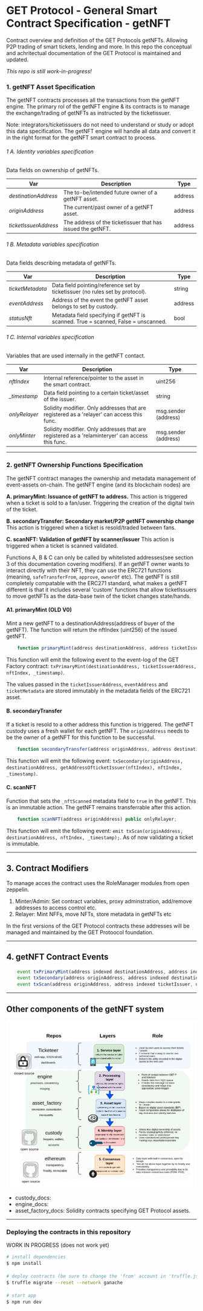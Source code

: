 # GET Protocol - General Smart Contract Specification - getNFT
Contract overview and definition of the GET Protocols getNFTs. Allowing P2P trading of smart tickets, lending and more. In this repo the conceptual and achritectual documentation of the GET Protocol is maintained and updated.

*This repo is still work-in-progress!*




### 1. getNFT Asset Specification
The getNFT contracts processes all the transactions from the getNFT engine. The primary rol of the getNFT engine & its contracts is to manage the exchange/trading of getNFTs as instructed by the ticketissuer. 

Note: integrators/ticketissuers do not need to understand or study or adopt this data specification. The getNFT engine will handle all data and convert it in the right format for the getNFT smart contract to process. 

###### 1 A. Identity variables specification 
Data fields on ownership of getNFTs. 

| Var | Description | Type  |
| ------ | ------ | ------ |
| *destinationAddress* | The to-be/intended future owner of a getNFT asset. | address |
| *originAddress*   | The current/past owner of a getNFT asset. |   address |
| *ticketIssuerAddress* | The address of the ticketissuer that has issued the getNFT. | address |


###### 1 B. Metadata variables specification
Data fields describing metadata of getNFTs. 

| Var        | Description           | Type  |
| ------ | ------ | ------ |
| *ticketMetadata* | Data field pointing/reference set by ticketissuer (no rules set by protocol). | string |
| *eventAddress*   | Address of the event the getNFT asset belongs to set by custody. |   address |
| *statusNft* | Metadata field specifying if getNFT is scanned. True = scanned, False = unscanned.  |   bool |

###### 1 C. Internal variables specification 
Variables that are used internally in the getNFT contact.

| Var        | Description           | Type  |
| ------ | ------ | ------ |
| *nftIndex*   | Internal reference/pointer to the asset in the smart contract.      |   uint256 |
| *_timestamp* | Data field pointing to a certain ticket/asset of the issuer. | string |
| *onlyRelayer* | Solidity modifier. Only addresses that are registered as a 'relayer' can access this func. |   msg.sender (address) |
| *onlyMinter* | Solidity modifier. Only addresses that are registered as a 'relaminteryer' can access this func.  |   msg.sender (address) |


---

### 2. getNFT Ownership Functions Specification
The getNFT contract manages the ownership and metadata management of event-assets on-chain. The getNFT engine (and its blockchain nodes) are  

**A.  primaryMint: Issuance of getNFT to address.**
This action is triggered when a ticket is sold to a fan/user. Triggering the creation of the digital twin of the ticket.

**B. secondaryTransfer: Secondary market/P2P getNFT ownership change**
This action is triggered when a ticket is resold/traded between fans.

**C. scanNFT: Validation of getNFT by scanner/issuer**
This action is triggered when a ticket is scanned validated. 

Functions A, B & C can only be called by whitelisted addresses(see section 3 of this documentation covering modifiers). If an getNFT owner wants to interact directly with their NFT, they can use the ERC721 functions (meaning, `safeTransferFrom`, `approve`, `ownerOf` etc). The getNFT is still completely compatable with the ERC271 standard, what makes a getNFT different is that it includes several 'custom' functions that allow ticketIssuers to move getNFTs as the data-base twin of the ticket changes state/hands.  

#### A1. primaryMint (OLD V0)
Mint a new getNFT to a destinationAddress(address of buyer of the getNFT). The function will return the nftIndex (uint256) of the issued getNFT. 
```javascript
    function primaryMint(address destinationAddress, address ticketIssuerAddress, address eventAddress, string memory ticketMetadata) public onlyMinter returns (uint256) {
```

This function will emit the following event to the event-log of the GET Factory contract:   `txPrimaryMint(destinationAddress, ticketIssuerAddress, nftIndex, _timestamp)`.

The values passed in the `ticketIssuerAddress`, `eventAddress` and `ticketMetadata` are stored immutably in the metadata fields of the ERC721 asset.

#### B. secondaryTransfer
If a ticket is resold to a other address this function is triggered. The getNFT custody uses a fresh wallet for each getNFT. The `originAddress` needs to be the owner of a getNFT for this function to be successful. 

```javascript
    function secondaryTransfer(address originAddress, address destinationAddress) public onlyRelayer;
```
This function will emit the following event:  `txSecondary(originAddress, destinationAddress, getAddressOfticketIssuer(nftIndex), nftIndex, _timestamp)`.

#### C. scanNFT
Function that sets the `_nftScanned` metadata field to `true` in the getNFT. This is an immutable action. The getNFT remains transferrable after this action.

```javascript
    function scanNFT(address originAddress) public onlyRelayer;
```
This function will emit the following event:  `emit txScan(originAddress, destinationAddress, nftIndex, _timestamp);`. As of now validating a ticket is immutable. 

---


## 3. Contract Modifiers 
To manage acces the contract uses the RoleManager modules from open zeppelin.  
1. Minter/Admin: Set contract variables, proxy adminstration, add/remove addresses to access control etc.
2. Relayer: Mint NFFs, move NFTs, store metadata in getNFTs etc

In the first versions of the GET Protocol contracts these addresses will be managed and maintained by the GET Protoocol foundation.

---


## 4. getNFT Contract Events 

```javascript
    event txPrimaryMint(address indexed destinationAddress, address indexed ticketIssuer, uint256 indexed nftIndex, uint _timestamp);
    event txSecondary(address originAddress, address indexed destinationAddress, address indexed ticketIssuer, uint256 indexed nftIndex, uint _timestamp)
    event txScan(address originAddress, address indexed ticketIssuer, uint256 indexed nftIndex, uint _timestamp);
```

---

## Other components of the getNFT system

![Diagram Overview](./markdown_images/overview_layers.png)

- custody_docs:
- engine_docs:
- asset_factory_docs: Solidity contracts specifying GET Protocol assets. 

---

### Deploying the contracts in this repository
WORK IN PROGRESS (does not work yet)


```bash
# install dependencies
$ npm install

# deploy contracts (be sure to change the 'from' account in 'truffle.js')
$ truffle migrate --reset --network ganache

# start app
$ npm run dev
```


